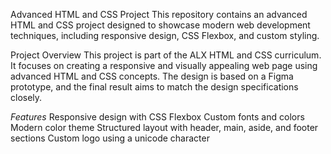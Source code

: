 Advanced HTML and CSS Project
This repository contains an advanced HTML and CSS project designed to showcase modern web development techniques, including responsive design, CSS Flexbox, and custom styling.

Project Overview
This project is part of the ALX HTML and CSS curriculum. It focuses on creating a responsive and visually appealing web page using advanced HTML and CSS concepts. The design is based on a Figma prototype, and the final result aims to match the design specifications closely.

<em>Features</em>
Responsive design with CSS Flexbox
Custom fonts and colors
Modern color theme
Structured layout with header, main, aside, and footer sections
Custom logo using a unicode character
